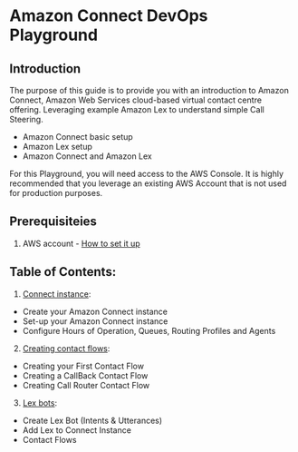 # Amazon Connect DevOps Playground 
## Introduction 
 
The purpose of this guide is to provide you with an introduction to Amazon Connect, Amazon Web Services cloud-based virtual contact centre offering. Leveraging example Amazon Lex to understand simple Call Steering. 
 
- Amazon Connect basic setup 
- Amazon Lex setup
- Amazon Connect and Amazon Lex


For this Playground, you will need access to the AWS Console. It is highly recommended that you leverage an existing AWS Account that is not used for production purposes.

## Prerequisiteies
1. AWS account - [How to set it up](https://aws.amazon.com/premiumsupport/knowledge-center/create-and-activate-aws-account/)

## Table of Contents:
1. [Connect instance](./docs/chapter-1.md):
- Create your Amazon Connect instance
- Set-up your Amazon Connect instance
- Configure Hours of Operation, Queues, Routing Profiles and Agents
2. [Creating contact flows](./docs/chapter-2.md):
- Creating your First Contact Flow
- Creating a CallBack Contact Flow
- Creating Call Router Contact Flow
3. [Lex bots](./docs/chapter-3.md):
- Create Lex Bot (Intents & Utterances)
- Add Lex to Connect Instance
- Contact Flows